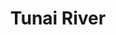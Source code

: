 ---
title: "Tunai River"
title_bn: "টুনাই নদী"
description: "It started flowing from Tetulia of Dharmapasha Upazilla of Sunamganj and fall into Dharail Gang at Garia Khali."
---